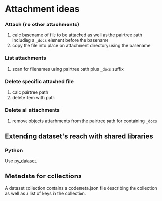 
# Attachment ideas

### Attach (no other attachments)

1. calc basename of file to be attached as well as the 
   pairtree path including a `_docs` element before the basename
2. copy the file into place on attachment directory using the basename

### List attachments

1. scan for filenames using pairtree path plus `_docs` suffix 

### Delete specific attached file

1. calc pairtree path
2. delete item with path

### Delete all attachments

1. remove objects attachments from the pairtree path for containing `_docs` 

## Extending dataset's reach with shared libraries

### Python

Use [py_dataset](https://github.com/caltechlibrary/py_dataset).

## Metadata for collections

A dataset collection contains a codemeta.json file describing the collection as well as a list of keys in the collection.

